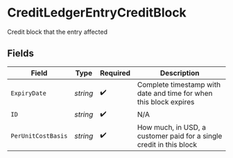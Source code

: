 # CreditLedgerEntryCreditBlock

Credit block that the entry affected


## Fields

| Field                                                               | Type                                                                | Required                                                            | Description                                                         |
| ------------------------------------------------------------------- | ------------------------------------------------------------------- | ------------------------------------------------------------------- | ------------------------------------------------------------------- |
| `ExpiryDate`                                                        | *string*                                                            | :heavy_check_mark:                                                  | Complete timestamp with date and time for when this block expires   |
| `ID`                                                                | *string*                                                            | :heavy_check_mark:                                                  | N/A                                                                 |
| `PerUnitCostBasis`                                                  | *string*                                                            | :heavy_check_mark:                                                  | How much, in USD, a customer paid for a single credit in this block |